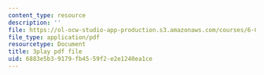 ```yaml
---
content_type: resource
description: ''
file: https://ol-ocw-studio-app-production.s3.amazonaws.com/courses/6-041-probabilistic-systems-analysis-and-applied-probability-fall-2010/6883e5b39179fb4559f2e2e1240ea1ce_4UJc0S8APm4.pdf
file_type: application/pdf
resourcetype: Document
title: 3play pdf file
uid: 6883e5b3-9179-fb45-59f2-e2e1240ea1ce
---
```

